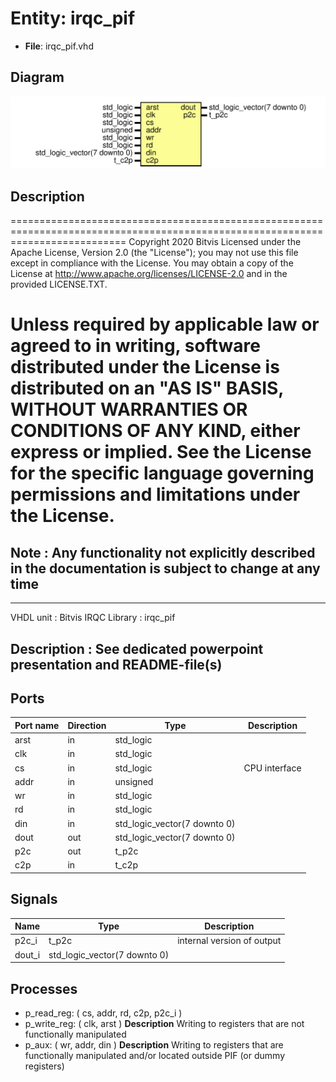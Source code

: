# Entity: irqc_pif

- **File**: irqc_pif.vhd
## Diagram

![Diagram](irqc_pif.svg "Diagram")
## Description

================================================================================================================================
 Copyright 2020 Bitvis
 Licensed under the Apache License, Version 2.0 (the "License"); you may not use this file except in compliance with the License.
 You may obtain a copy of the License at http://www.apache.org/licenses/LICENSE-2.0 and in the provided LICENSE.TXT.

 Unless required by applicable law or agreed to in writing, software distributed under the License is distributed on
 an "AS IS" BASIS, WITHOUT WARRANTIES OR CONDITIONS OF ANY KIND, either express or implied.
 See the License for the specific language governing permissions and limitations under the License.
================================================================================================================================
 Note : Any functionality not explicitly described in the documentation is subject to change at any time
--------------------------------------------------------------------------------------------------------------------------------
----------------------------------------------------------------------------------------
 VHDL unit     : Bitvis IRQC Library : irqc_pif

 Description   : See dedicated powerpoint presentation and README-file(s)
----------------------------------------------------------------------------------------
## Ports

| Port name | Direction | Type                         | Description   |
| --------- | --------- | ---------------------------- | ------------- |
| arst      | in        | std_logic                    |               |
| clk       | in        | std_logic                    |               |
| cs        | in        | std_logic                    | CPU interface |
| addr      | in        | unsigned                     |               |
| wr        | in        | std_logic                    |               |
| rd        | in        | std_logic                    |               |
| din       | in        | std_logic_vector(7 downto 0) |               |
| dout      | out       | std_logic_vector(7 downto 0) |               |
| p2c       | out       | t_p2c                        |               |
| c2p       | in        | t_c2p                        |               |
## Signals

| Name   | Type                         | Description                 |
| ------ | ---------------------------- | --------------------------- |
| p2c_i  | t_p2c                        |  internal version of output |
| dout_i | std_logic_vector(7 downto 0) |                             |
## Processes
- p_read_reg: ( cs, addr, rd, c2p, p2c_i )
- p_write_reg: ( clk, arst )
**Description**
 Writing to registers that are not functionally manipulated 
- p_aux: ( wr, addr, din )
**Description**
 Writing to registers that are functionally manipulated and/or located outside PIF (or dummy registers) 
